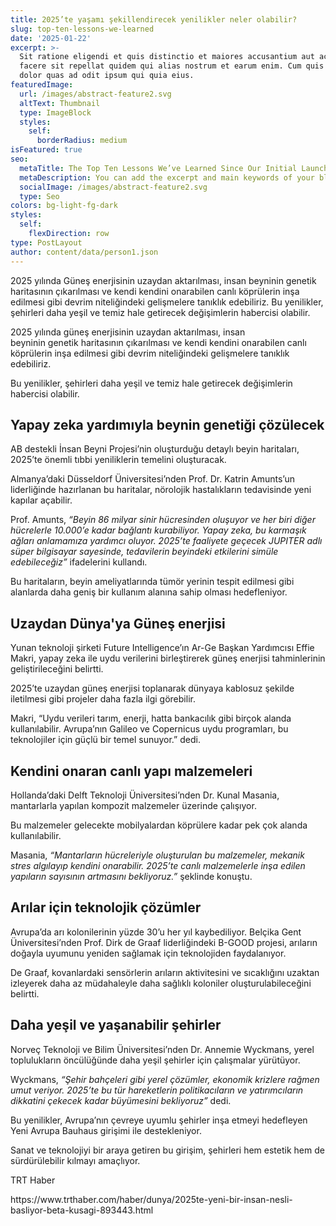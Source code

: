```yaml
---
title: 2025’te yaşamı şekillendirecek yenilikler neler olabilir?
slug: top-ten-lessons-we-learned
date: '2025-01-22'
excerpt: >-
  Sit ratione eligendi et quis distinctio et maiores accusantium aut accusamus
  facere sit repellat quidem qui alias nostrum et earum enim. Cum quis sint eos
  dolor quas ad odit ipsum qui quia eius.
featuredImage:
  url: /images/abstract-feature2.svg
  altText: Thumbnail
  type: ImageBlock
  styles:
    self:
      borderRadius: medium
isFeatured: true
seo:
  metaTitle: The Top Ten Lessons We’ve Learned Since Our Initial Launch
  metaDescription: You can add the excerpt and main keywords of your blog post here.
  socialImage: /images/abstract-feature2.svg
  type: Seo
colors: bg-light-fg-dark
styles:
  self:
    flexDirection: row
type: PostLayout
author: content/data/person1.json
---
```

2025 yılında Güneş enerjisinin uzaydan aktarılması, insan beyninin genetik haritasının çıkarılması ve kendi kendini onarabilen canlı köprülerin inşa edilmesi gibi devrim niteliğindeki gelişmelere tanıklık edebiliriz. Bu yenilikler, şehirleri daha yeşil ve temiz hale getirecek değişimlerin habercisi olabilir.

2025 yılında güneş enerjisinin uzaydan aktarılması, insan beyninin genetik haritasının çıkarılması ve kendi kendini onarabilen canlı köprülerin inşa edilmesi gibi devrim niteliğindeki gelişmelere tanıklık edebiliriz.

Bu yenilikler, şehirleri daha yeşil ve temiz hale getirecek değişimlerin habercisi olabilir.

## Yapay zeka yardımıyla beynin genetiği çözülecek



AB destekli İnsan Beyni Projesi’nin oluşturduğu detaylı beyin haritaları, 2025’te önemli tıbbi yeniliklerin temelini oluşturacak.

Almanya’daki Düsseldorf Üniversitesi’nden Prof. Dr. Katrin Amunts’un liderliğinde hazırlanan bu haritalar, nörolojik hastalıkların tedavisinde yeni kapılar açabilir.

Prof. Amunts, *“Beyin 86 milyar sinir hücresinden oluşuyor ve her biri diğer hücrelerle 10.000’e kadar bağlantı kurabiliyor. Yapay zeka, bu karmaşık ağları anlamamıza yardımcı oluyor. 2025’te faaliyete geçecek JUPITER adlı süper bilgisayar sayesinde, tedavilerin beyindeki etkilerini simüle edebileceğiz”* ifadelerini kullandı.

Bu haritaların, beyin ameliyatlarında tümör yerinin tespit edilmesi gibi alanlarda daha geniş bir kullanım alanına sahip olması hedefleniyor.

## Uzaydan Dünya'ya Güneş enerjisi



Yunan teknoloji şirketi Future Intelligence’ın Ar-Ge Başkan Yardımcısı Effie Makri, yapay zeka ile uydu verilerini birleştirerek güneş enerjisi tahminlerinin geliştirileceğini belirtti.

2025’te uzaydan güneş enerjisi toplanarak dünyaya kablosuz şekilde iletilmesi gibi projeler daha fazla ilgi görebilir.

Makri, “Uydu verileri tarım, enerji, hatta bankacılık gibi birçok alanda kullanılabilir. Avrupa’nın Galileo ve Copernicus uydu programları, bu teknolojiler için güçlü bir temel sunuyor.” dedi.

## Kendini onaran canlı yapı malzemeleri



Hollanda’daki Delft Teknoloji Üniversitesi’nden Dr. Kunal Masania, mantarlarla yapılan kompozit malzemeler üzerinde çalışıyor.

Bu malzemeler gelecekte mobilyalardan köprülere kadar pek çok alanda kullanılabilir.

Masania, *“Mantarların hücreleriyle oluşturulan bu malzemeler, mekanik stres algılayıp kendini onarabilir. 2025’te canlı malzemelerle inşa edilen yapıların sayısının artmasını bekliyoruz.”* şeklinde konuştu.

## Arılar için teknolojik çözümler



Avrupa’da arı kolonilerinin yüzde 30’u her yıl kaybediliyor. Belçika Gent Üniversitesi’nden Prof. Dirk de Graaf liderliğindeki B-GOOD projesi, arıların doğayla uyumunu yeniden sağlamak için teknolojiden faydalanıyor.

De Graaf, kovanlardaki sensörlerin arıların aktivitesini ve sıcaklığını uzaktan izleyerek daha az müdahaleyle daha sağlıklı koloniler oluşturulabileceğini belirtti.

## Daha yeşil ve yaşanabilir şehirler



Norveç Teknoloji ve Bilim Üniversitesi’nden Dr. Annemie Wyckmans, yerel toplulukların öncülüğünde daha yeşil şehirler için çalışmalar yürütüyor.

Wyckmans, *“Şehir bahçeleri gibi yerel çözümler, ekonomik krizlere rağmen umut veriyor. 2025’te bu tür hareketlerin politikacıların ve yatırımcıların dikkatini çekecek kadar büyümesini bekliyoruz”* dedi.

Bu yenilikler, Avrupa’nın çevreye uyumlu şehirler inşa etmeyi hedefleyen Yeni Avrupa Bauhaus girişimi ile destekleniyor.

Sanat ve teknolojiyi bir araya getiren bu girişim, şehirleri hem estetik hem de sürdürülebilir kılmayı amaçlıyor.

TRT Haber

https\://www\.trthaber.com/haber/dunya/2025te-yeni-bir-insan-nesli-basliyor-beta-kusagi-893443.html

